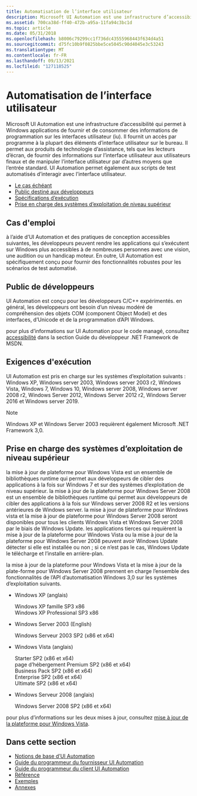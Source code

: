 ```yaml
---
title: Automatisation de l’interface utilisateur
description: Microsoft UI Automation est une infrastructure d’accessibilité qui permet à Windows applications de fournir et de consommer des informations de programmation sur les interfaces utilisateur (iu).
ms.assetid: 700ca38d-ff40-472b-a95a-11fa94c3bc1d
ms.topic: article
ms.date: 05/31/2018
ms.openlocfilehash: b8006c79299cc1f736dc43555968443f634d4a51
ms.sourcegitcommit: d75fc10b9f0825bbe5ce5045c90d4045e3c53243
ms.translationtype: MT
ms.contentlocale: fr-FR
ms.lasthandoff: 09/13/2021
ms.locfileid: "127118525"
---
```

# <a name="ui-automation"></a>Automatisation de l’interface utilisateur

Microsoft UI Automation est une infrastructure d’accessibilité qui permet à Windows applications de fournir et de consommer des informations de programmation sur les interfaces utilisateur (iu). Il fournit un accès par programme à la plupart des éléments d’interface utilisateur sur le bureau. Il permet aux produits de technologie d’assistance, tels que les lecteurs d’écran, de fournir des informations sur l’interface utilisateur aux utilisateurs finaux et de manipuler l’interface utilisateur par d’autres moyens que l’entrée standard. UI Automation permet également aux scripts de test automatisés d’interagir avec l’interface utilisateur.

-   [Le cas échéant](#where-applicable)
-   [Public destiné aux développeurs](#developer-audience)
-   [Spécifications d’exécution](#run-time-requirements)
-   [Prise en charge des systèmes d’exploitation de niveau supérieur](#support-for-down-level-operating-systems)

## <a name="where-applicable"></a>Cas d'emploi

à l’aide d’UI Automation et des pratiques de conception accessibles suivantes, les développeurs peuvent rendre les applications qui s’exécutent sur Windows plus accessibles à de nombreuses personnes avec une vision, une audition ou un handicap moteur. En outre, UI Automation est spécifiquement conçu pour fournir des fonctionnalités robustes pour les scénarios de test automatisé.

## <a name="developer-audience"></a>Public de développeurs

UI Automation est conçu pour les développeurs C/C++ expérimentés. en général, les développeurs ont besoin d’un niveau modéré de compréhension des objets COM (component Object Model) et des interfaces, d’Unicode et de la programmation d’API Windows.

pour plus d’informations sur UI Automation pour le code managé, consultez [accessibilité](/dotnet/framework/ui-automation/) dans la section Guide du développeur .NET Framework de MSDN.

## <a name="run-time-requirements"></a>Exigences d'exécution

UI Automation est pris en charge sur les systèmes d’exploitation suivants : Windows XP, Windows server 2003, Windows server 2003 r2, Windows Vista, Windows 7, Windows 10, Windows server 2008, Windows server 2008 r2, Windows Server 2012, Windows Server 2012 r2, Windows Server 2016 et Windows server 2019.

> [!Note]  
> Windows XP et Windows Server 2003 requièrent également Microsoft .NET Framework 3,0.

 

## <a name="support-for-down-level-operating-systems"></a>Prise en charge des systèmes d’exploitation de niveau supérieur

la mise à jour de plateforme pour Windows Vista est un ensemble de bibliothèques runtime qui permet aux développeurs de cibler des applications à la fois sur Windows 7 et sur des systèmes d’exploitation de niveau supérieur. la mise à jour de la plateforme pour Windows Server 2008 est un ensemble de bibliothèques runtime qui permet aux développeurs de cibler des applications à la fois sur Windows server 2008 R2 et les versions antérieures de Windows server. la mise à jour de plateforme pour Windows vista et la mise à jour de plateforme pour Windows Server 2008 seront disponibles pour tous les clients Windows Vista et Windows Server 2008 par le biais de Windows Update. les applications tierces qui requièrent la mise à jour de la plateforme pour Windows Vista ou la mise à jour de la plateforme pour Windows Server 2008 peuvent avoir Windows Update détecter si elle est installée ou non ; si ce n’est pas le cas, Windows Update le télécharge et l’installe en arrière-plan.

la mise à jour de la plateforme pour Windows Vista et la mise à jour de la plate-forme pour Windows Server 2008 prennent en charge l’ensemble des fonctionnalités de l’API d’automatisation Windows 3,0 sur les systèmes d’exploitation suivants.

-   Windows XP (anglais) <dl> Windows XP famille SP3 x86  
    Windows XP Professional SP3 x86  
    </dl>
-   Windows Server 2003 (English) <dl> Windows Serveur 2003 SP2 (x86 et x64)  
    </dl>
-   Windows Vista (anglais) <dl> Starter SP2 (x86 et x64)  
    page d’hébergement Premium SP2 (x86 et x64)  
    Business Pack SP2 (x86 et x64)  
    Enterprise SP2 (x86 et x64)  
    Ultimate SP2 (x86 et x64)  
    </dl>
-   Windows Serveur 2008 (anglais) <dl> Windows Server 2008 SP2 (x86 et x64)  
    </dl>

pour plus d’informations sur les deux mises à jour, consultez [mise à jour de la plateforme pour Windows Vista](../win7ip/platform-update-for-windows-vista-portal.md).

## <a name="in-this-section"></a>Dans cette section

-   [Notions de base d’UI Automation](entry-uiautocore-overview.md)
-   [Guide du programmeur du fournisseur UI Automation](uiauto-providerportal.md)
-   [Guide du programmeur du client UI Automation](uiauto-clientportal.md)
-   [Référence](entry-uiautocore-ref.md)
-   [Exemples](samples-entry.md)
-   [Annexes](appendix-entry.md)

 

 